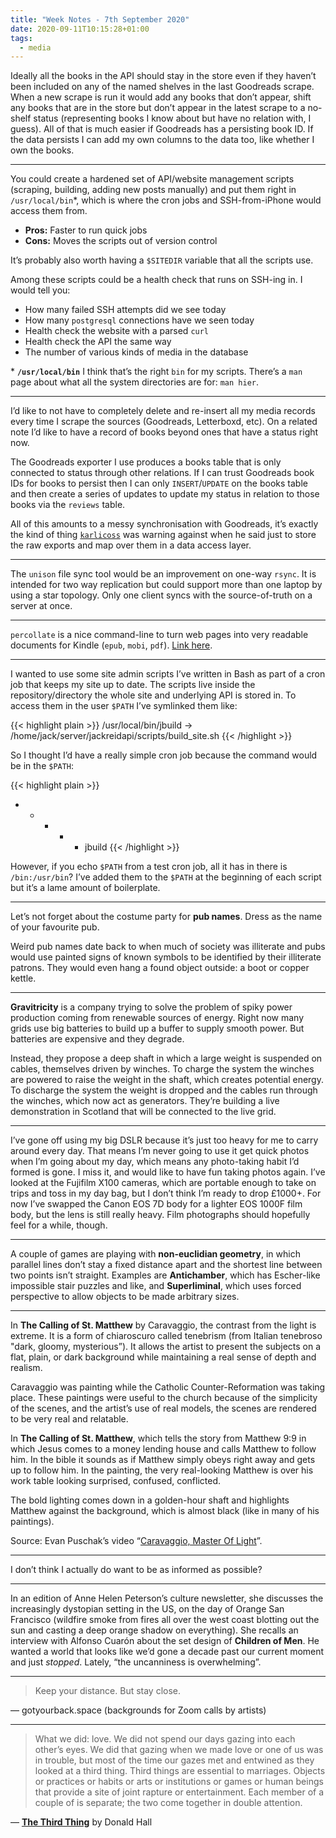 ```yaml
---
title: "Week Notes - 7th September 2020"
date: 2020-09-11T10:15:28+01:00
tags:
  - media
---
```


Ideally all the books in the API should stay in the store even if they haven’t been included on any of the named shelves in the last Goodreads scrape. When a new scrape is run it would add any books that don’t appear, shift any books that are in the store but don’t appear in the latest scrape to a no-shelf status (representing books I know about but have no relation with, I guess). All of that is much easier if Goodreads has a persisting book ID. If the data persists I can add my own columns to the data too, like whether I own the books.

---

You could create a hardened set of API/website management scripts (scraping, building, adding new posts manually) and put them right in `/usr/local/bin`\*, which is where the cron jobs and SSH-from-iPhone would access them from. 

- **Pros:** Faster to run quick jobs
- **Cons:** Moves the scripts out of version control

It’s probably also worth having a `$SITEDIR` variable that all the scripts use.

Among these scripts could be a health check that runs on SSH-ing in. I would tell you:
- How many failed SSH attempts did we see today
- How many `postgresql` connections have we seen today
- Health check the website with a parsed `curl`
- Health check the API the same way
- The number of various kinds of media in the database

\* **`/usr/local/bin`**
I think that’s the right `bin` for my scripts. There’s a `man` page about what all the system directories are for: `man hier`.

---

I’d like to not have to completely delete and re-insert all my media records every time I scrape the sources (Goodreads, Letterboxd, etc). On a related note I’d like to have a record of books beyond ones that have a status right now.

The Goodreads exporter I use produces a books table that is only connected to status through other relations. If I can trust Goodreads book IDs for books to persist then I can only `INSERT`/`UPDATE` on the books table and then create a series of updates to update my status in relation to those books via the `reviews` table.

All of this amounts to a messy synchronisation with Goodreads, it’s exactly the kind of thing [`karlicoss`](https://beepb00p.xyz/sad-infra.html#exports_are_hard) was warning against when he said just to store the raw exports and map over them in a data access layer.

---

The `unison` file sync tool would be an improvement on one-way `rsync`. It is intended for two way replication but could support more than one laptop by using a star topology. Only one client syncs with the source-of-truth on a server at once.

---

`percollate` is a nice command-line to turn web pages into very readable documents for Kindle (`epub`, `mobi`, `pdf`). [Link here](https://github.com/danburzo/percollate).

---

I wanted to use some site admin scripts I’ve written in Bash as part of a cron job that keeps my site up to date. The scripts live inside the repository/directory the whole site and underlying API is stored in. To access them in the user `$PATH` I’ve symlinked them like:

{{< highlight plain >}}
/usr/local/bin/jbuild
->
/home/jack/server/jackreidapi/scripts/build_site.sh
{{< /highlight >}}

So I thought I’d have a really simple cron job because the command would be in the `$PATH`:

{{< highlight plain >}}
* * * * * jbuild
{{< /highlight >}}

However, if you echo `$PATH` from a test cron job, all it has in there is `/bin:/usr/bin`? I’ve added them to the `$PATH` at the beginning of each script but it’s a lame amount of boilerplate.

---

Let’s not forget about the costume party for **pub names**. Dress as the name of your favourite pub.

Weird pub names date back to when much of society was illiterate and pubs would use painted signs of known symbols to be identified by their illiterate patrons. They would even hang a found object outside: a boot or copper kettle.

---

**Gravitricity** is a company trying to solve the problem of spiky power production coming from renewable sources of energy. Right now many grids use big batteries to build up a buffer to supply smooth power. But batteries are expensive and they degrade.

Instead, they propose a deep shaft in which a large weight is suspended on cables, themselves driven by winches. To charge the system the winches are powered to raise the weight in the shaft, which creates potential energy. To discharge the system the weight is dropped and the cables run through the winches, which now act as generators. They’re building a live demonstration in Scotland that will be connected to the live grid.

---

I’ve gone off using my big DSLR because it’s just too heavy for me to carry around every day. That means I’m never going to use it get quick photos when I’m going about my day, which means any photo-taking habit I’d formed is gone. I miss it, and would like to have fun taking photos again. I’ve looked at the Fujifilm X100 cameras, which are portable enough to take on trips and toss in my day bag, but I don’t think I’m ready to drop £1000+. For now I’ve swapped the Canon EOS 7D body for a lighter EOS 1000F film body, but the lens is still really heavy. Film photographs should hopefully feel for a while, though.

---

A couple of games are playing with **non-euclidian geometry**, in which parallel lines don’t stay a fixed distance apart and the shortest line between two points isn’t straight. Examples are **Antichamber**, which has Escher-like impossible stair puzzles and like, and **Superliminal**, which uses forced perspective to allow objects to be made arbitrary sizes.

---

In **The Calling of St. Matthew** by Caravaggio, the contrast from the light is extreme. It is a form of chiaroscuro called tenebrism (from Italian tenebroso "dark, gloomy, mysterious”). It allows the artist to present the subjects on a flat, plain, or dark background while maintaining a real sense of depth and realism.

Caravaggio was painting while the Catholic Counter-Reformation was taking place. These paintings were useful to the church because of the simplicity of the scenes, and the artist’s use of real models, the scenes are rendered to be very real and relatable.

In **The Calling of St. Matthew**, which tells the story from Matthew 9:9 in which Jesus comes to a money lending house and calls Matthew to follow him. In the bible it sounds as if Matthew simply obeys right away and gets up to follow him. In the painting,  the very real-looking Matthew is over his work table looking surprised, confused, conflicted.

The bold lighting comes down in a golden-hour shaft and highlights Matthew against the background, which is almost black (like in many of his paintings).

Source: Evan Puschak’s video “[Caravaggio, Master Of Light](https://www.youtube.com/watch?v=R1lcb_7gj5k)”.

---

I don’t think I actually do want to be as informed as possible?

---

In an edition of Anne Helen Peterson’s culture newsletter, she discusses the increasingly dystopian setting in the US, on the day of Orange San Francisco (wildfire smoke from fires all over the west coast blotting out the sun and casting a deep orange shadow on everything). She recalls an interview with Alfonso Cuarón about the set design of **Children of Men**. He wanted a world that looks like we’d gone a decade past our current moment and just _stopped_. Lately, “the uncanniness is overwhelming”.

---

> Keep your distance. But stay close.

— gotyourback.space (backgrounds for Zoom calls by artists)

---

> What we did: love. We did not spend our days gazing into each other’s eyes. We did that gazing when we made love or one of us was in trouble, but most of the time our gazes met and entwined as they looked at  a third thing. Third things are essential to marriages. Objects or practices or habits or arts or institutions or games or human beings that provide a site of joint rapture or entertainment. Each member of a couple of is separate; the two come together in double attention.

— **[The Third Thing](https://www.poetryfoundation.org/poetrymagazine/articles/60484/the-third-thing)** by Donald Hall
